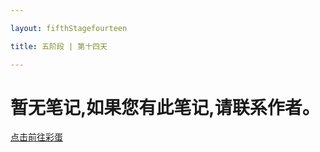 ```yaml
---

layout: fifthStagefourteen

title: 五阶段 | 第十四天

---
```


# 暂无笔记,如果您有此笔记,请联系作者。

<a href="/easterEgg/easterEgg">点击前往彩蛋</a>

<script setup>
    
</script>


